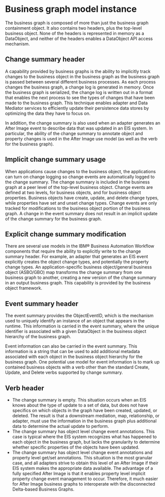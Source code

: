 <!-- image -->

# Business graph model instance

The business graph is composed of more than just the business graph containment object. It also
contains two headers, plus the top-level business object. None of the headers is
represented in memory as a DataObject, and neither of the headers enables a DataObject API access
mechanism.

## Change summary header

A capability provided by business graphs is the ability to implicitly track changes to the
business object in the business graph as the business graph is passed between several different
business processes. As each process changes the business graph, a change log is generated in memory.
Once the business graph is serialized, the change log is written out in a format that enables the
next process to see the types of changes that have been made to the business graph. This technique
enables adapter and Data Mediator services to efficiently update their persistence data stores by
optimizing the data they have to focus on.

In addition, the change summary is also used when an adapter generates an After Image event to
describe data that was updated in an EIS system. In particular, the ability of the change summary to
annotate object and property changes is used in the After Image use model (as well as the verb for
the business graph).

## Implicit change summary usage

When applications cause changes to the business object, the applications can turn on change
logging so change events are automatically logged to the change summary. The change summary is
included in the business graph at a peer level of the top-level business object. Change events are
defined at two levels, for business objects, and for business object properties. Business objects
have create, update, and delete change types, while properties have set and unset change types.
Change events are only tracked for modifications to the business object portion of the business
graph. A change in the event summary does not result in an implicit update of the change summary for
the business graph.

## Explicit change summary modification

There are several use models in the IBM® Business Automation Workflow components that require the ability to explicitly write to the change summary header. For
example, an adapter that generates an EIS event explicitly creates the object change types, and
potentially the property change types. An application-specific business object/general business
object (ASBO/GBO) map transforms the change summary from one business graph to another, creating a
new version of the change summary in an output business graph. This capability is provided by the
business object framework.

## Event summary header

The event summary provides the ObjectEventID, which is the mechanism used to
uniquely identify an instance of an object that appears in the runtime. This information is carried
in the event summary, where the unique identifier is associated with a given DataObject in the
business object hierarchy of the business graph.

Event information can also be carried in the event summary. This information is a string that can
be used to add additional metadata associated with each object in the business object hierarchy for
the business graph. One potential use model for event information is to mark up contained business
objects with a verb other than the standard Create, Update, and Delete verbs supported by change
summary.

## Verb header

- The change summary is empty. This situation occurs when an EIS knows about the type of update to
a set of data, but does not have specifics on which objects in the graph have been created, updated,
or deleted. The result is that a downstream mediation, map, relationship, or adapter, must use the
information in the business graph plus additional data to determine the actual update to
perform.
- The change summary has object level change event annotations. This case is typical where the EIS
system recognizes what has happened to each object in the business graph, but lacks the granularity
to determine whether specific properties of the objects have been updated.
- The change summary has object level change event annotations and property level get/set
annotations. This situation is the most granular case, and all adapters strive to obtain this level
of an After Image if their EIS system makes the appropriate data available. The advantage of a fully
specified After Image is that it enables property level implicit property change event management to
occur. Therefore, it much easier for After Image business graphs to interoperate with the
disconnected Delta-based Business Graphs.